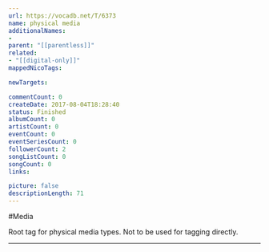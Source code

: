 ```yaml
---
url: https://vocadb.net/T/6373
name: physical media
additionalNames: 
- 
parent: "[[parentless]]"
related:
- "[[digital-only]]"
mappedNicoTags:

newTargets:

commentCount: 0
createDate: 2017-08-04T18:28:40
status: Finished
albumCount: 0
artistCount: 0
eventCount: 0
eventSeriesCount: 0
followerCount: 2
songListCount: 0
songCount: 0
links: 

picture: false
descriptionLength: 71
---
```


#Media

Root tag for physical media types. Not to be used for tagging directly.

---

